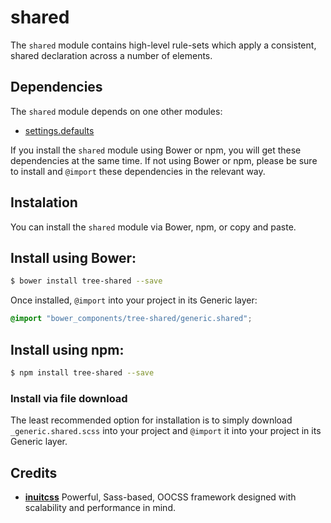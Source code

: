 # shared

The `shared` module contains high-level rule-sets which apply a consistent,
shared declaration across a number of elements.

## Dependencies

The `shared` module depends on one other modules:

* [settings.defaults](https://github.com/treeframework/settings.defaults)

If you install the `shared` module using Bower or npm, you will get these 
dependencies at the same time. If not using Bower or npm, please be sure to 
install and `@import` these dependencies in the relevant way.

## Instalation

You can install the `shared` module via Bower, npm, or copy and paste.

## Install using Bower:

```sh
$ bower install tree-shared --save
```

Once installed, `@import` into your project in its Generic layer:

```scss
@import "bower_components/tree-shared/generic.shared";
```

## Install using npm:

```sh
$ npm install tree-shared --save
```

### Install via file download

The least recommended option for installation is to simply download
`_generic.shared.scss` into your project and `@import` it into your project 
in its Generic layer.

## Credits

* **[inuitcss](https://github.com/inuitcss)** Powerful, Sass-based, OOCSS
framework designed with scalability and performance in mind.

